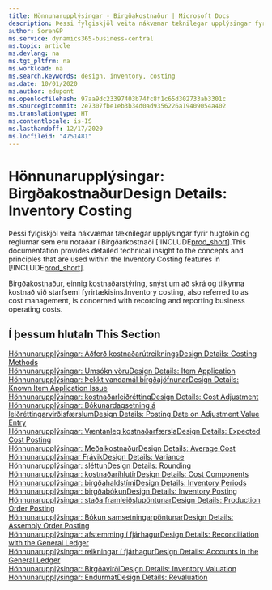 ```yaml
---
title: Hönnunarupplýsingar - Birgðakostnaður | Microsoft Docs
description: Þessi fylgiskjöl veita nákvæmar tæknilegar upplýsingar fyrir hugtökin og reglurnar sem eru notaðar í Birgðarkostnaði  í Business Central.
author: SorenGP
ms.service: dynamics365-business-central
ms.topic: article
ms.devlang: na
ms.tgt_pltfrm: na
ms.workload: na
ms.search.keywords: design, inventory, costing
ms.date: 10/01/2020
ms.author: edupont
ms.openlocfilehash: 97aa9dc23397403b74fc8f1c65d302733ab3301c
ms.sourcegitcommit: 2e7307fbe1eb3b34d0ad9356226a19409054a402
ms.translationtype: HT
ms.contentlocale: is-IS
ms.lasthandoff: 12/17/2020
ms.locfileid: "4751481"
---
```

# <a name="design-details-inventory-costing"></a><span data-ttu-id="b8922-103">Hönnunarupplýsingar: Birgðakostnaður</span><span class="sxs-lookup"><span data-stu-id="b8922-103">Design Details: Inventory Costing</span></span>
<span data-ttu-id="b8922-104">Þessi fylgiskjöl veita nákvæmar tæknilegar upplýsingar fyrir hugtökin og reglurnar sem eru notaðar í Birgðarkostnaði [!INCLUDE[prod_short](includes/prod_short.md)].</span><span class="sxs-lookup"><span data-stu-id="b8922-104">This documentation provides detailed technical insight to the concepts and principles that are used within the Inventory Costing features in [!INCLUDE[prod_short](includes/prod_short.md)].</span></span>  

<span data-ttu-id="b8922-105">Birgðakostnaður, einnig kostnaðarstýring, snýst um að skrá og tilkynna kostnað við starfsemi fyrirtækisins.</span><span class="sxs-lookup"><span data-stu-id="b8922-105">Inventory costing, also referred to as cost management, is concerned with recording and reporting business operating costs.</span></span>  

## <a name="in-this-section"></a><span data-ttu-id="b8922-106">Í þessum hluta</span><span class="sxs-lookup"><span data-stu-id="b8922-106">In This Section</span></span>  
[<span data-ttu-id="b8922-107">Hönnunarupplýsingar: Aðferð kostnaðarútreiknings</span><span class="sxs-lookup"><span data-stu-id="b8922-107">Design Details: Costing Methods</span></span>](design-details-costing-methods.md)  
[<span data-ttu-id="b8922-108">Hönnunarupplýsingar: Umsókn vöru</span><span class="sxs-lookup"><span data-stu-id="b8922-108">Design Details: Item Application</span></span>](design-details-item-application.md)  
[<span data-ttu-id="b8922-109">Hönnunarupplýsingar: Þekkt vandamál birgðajöfnunar</span><span class="sxs-lookup"><span data-stu-id="b8922-109">Design Details: Known Item Application Issue</span></span>](design-details-inventory-zero-level-open-item-ledger-entries.md)  
[<span data-ttu-id="b8922-110">Hönnunarupplýsingar: kostnaðarleiðrétting</span><span class="sxs-lookup"><span data-stu-id="b8922-110">Design Details: Cost Adjustment</span></span>](design-details-cost-adjustment.md)  
[<span data-ttu-id="b8922-111">Hönnunarupplýsingar: Bókunardagsetning á leiðréttingarvirðisfærslum</span><span class="sxs-lookup"><span data-stu-id="b8922-111">Design Details: Posting Date on Adjustment Value Entry</span></span>](design-details-inventory-adjustment-value-entry-posting-date.md)  
[<span data-ttu-id="b8922-112">Hönnunarupplýsingar: Væntanleg kostnaðarfærsla</span><span class="sxs-lookup"><span data-stu-id="b8922-112">Design Details: Expected Cost Posting</span></span>](design-details-expected-cost-posting.md)  
[<span data-ttu-id="b8922-113">Hönnunarupplýsingar: Meðalkostnaður</span><span class="sxs-lookup"><span data-stu-id="b8922-113">Design Details: Average Cost</span></span>](design-details-average-cost.md)  
[<span data-ttu-id="b8922-114">Hönnunarupplýsingar Frávik</span><span class="sxs-lookup"><span data-stu-id="b8922-114">Design Details: Variance</span></span>](design-details-variance.md)  
[<span data-ttu-id="b8922-115">Hönnunarupplýsingar: sléttun</span><span class="sxs-lookup"><span data-stu-id="b8922-115">Design Details: Rounding</span></span>](design-details-rounding.md)  
[<span data-ttu-id="b8922-116">Hönnunarupplýsingar: kostnaðaríhlutir</span><span class="sxs-lookup"><span data-stu-id="b8922-116">Design Details: Cost Components</span></span>](design-details-cost-components.md)  
[<span data-ttu-id="b8922-117">Hönnunarupplýsingar: birgðahaldstími</span><span class="sxs-lookup"><span data-stu-id="b8922-117">Design Details: Inventory Periods</span></span>](design-details-inventory-periods.md)  
[<span data-ttu-id="b8922-118">Hönnunarupplýsingar: birgðabókun</span><span class="sxs-lookup"><span data-stu-id="b8922-118">Design Details: Inventory Posting</span></span>](design-details-inventory-posting.md)  
[<span data-ttu-id="b8922-119">Hönnunarupplýsingar: staða framleiðslupöntunar</span><span class="sxs-lookup"><span data-stu-id="b8922-119">Design Details: Production Order Posting</span></span>](design-details-production-order-posting.md)  
[<span data-ttu-id="b8922-120">Hönnunarupplýsingar: Bókun samsetningarpöntunar</span><span class="sxs-lookup"><span data-stu-id="b8922-120">Design Details: Assembly Order Posting</span></span>](design-details-assembly-order-posting.md)  
[<span data-ttu-id="b8922-121">Hönnunarupplýsingar: afstemming í fjárhagur</span><span class="sxs-lookup"><span data-stu-id="b8922-121">Design Details: Reconciliation with the General Ledger</span></span>](design-details-reconciliation-with-the-general-ledger.md)  
[<span data-ttu-id="b8922-122">Hönnunarupplýsingar: reikningar í fjárhagur</span><span class="sxs-lookup"><span data-stu-id="b8922-122">Design Details: Accounts in the General Ledger</span></span>](design-details-accounts-in-the-general-ledger.md)  
[<span data-ttu-id="b8922-123">Hönnunarupplýsingar: Birgðavirði</span><span class="sxs-lookup"><span data-stu-id="b8922-123">Design Details: Inventory Valuation</span></span>](design-details-inventory-valuation.md)  
[<span data-ttu-id="b8922-124">Hönnunarupplýsingar: Endurmat</span><span class="sxs-lookup"><span data-stu-id="b8922-124">Design Details: Revaluation</span></span>](design-details-revaluation.md)
